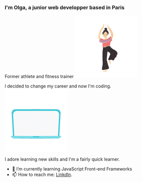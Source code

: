### I'm Olga, a junior web developper based in Paris

Former athlete and fitness trainer ![Yoga exercices](https://raw.githubusercontent.com/OlgaSpirkina/mindfulness/main/src/assets/yoga.gif) 

I decided to change my career and now I'm coding. ![Coding](https://raw.githubusercontent.com/OlgaSpirkina/mindfulness/main/src/assets/coding.gif)


I adore learning new skills and I'm a fairly quick learner.

- 🌱 I’m currently learning JavaScript Front-end Frameworks
- 📫 How to reach me: [LinkdIn](https://www.linkedin.com/in/olga-spirkina/).
